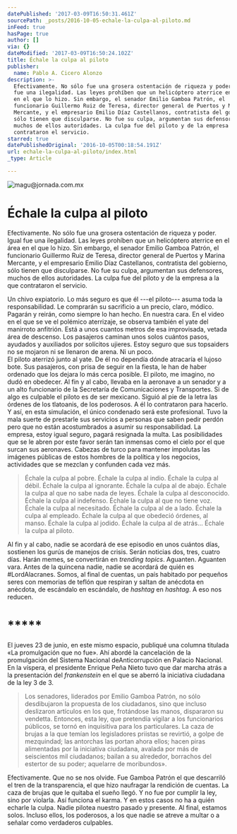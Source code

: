 ```yaml
---
datePublished: '2017-03-09T16:50:31.461Z'
sourcePath: _posts/2016-10-05-echale-la-culpa-al-piloto.md
inFeed: true
hasPage: true
author: []
via: {}
dateModified: '2017-03-09T16:50:24.102Z'
title: Échale la culpa al piloto
publisher:
  name: Pablo A. Cicero Alonzo
description: >-
  Efectivamente. No sólo fue una grosera ostentación de riqueza y poder. Igual
  fue una ilegalidad. Las leyes prohíben que un helicóptero aterrice en el área
  en el que lo hizo. Sin embargo, el senador Emilio Gamboa Patrón, el
  funcionario Guillermo Ruiz de Teresa, director general de Puertos y Marina
  Mercante, y el empresario Emilio Díaz Castellanos, contratista del gobierno,
  sólo tienen que disculparse. No fue su culpa, argumentan sus defensores,
  muchos de ellos autoridades. La culpa fue del piloto y de la empresa a la que
  contrataron el servicio.
starred: true
datePublishedOriginal: '2016-10-05T00:18:54.191Z'
url: echale-la-culpa-al-piloto/index.html
_type: Article

---
```

![magu@jornada.com.mx](https://the-grid-user-content.s3-us-west-2.amazonaws.com/b669e7ac-aedf-4ef3-9b50-6f0dd7442227.jpg)

# Échale la culpa al piloto

Efectivamente. No sólo fue una grosera ostentación de riqueza y poder. Igual fue una ilegalidad. Las leyes prohíben que un helicóptero aterrice en el área en el que lo hizo. Sin embargo, el senador Emilio Gamboa Patrón, el funcionario Guillermo Ruiz de Teresa, director general de Puertos y Marina Mercante, y el empresario Emilio Díaz Castellanos, contratista del gobierno, sólo tienen que disculparse. No fue su culpa, argumentan sus defensores, muchos de ellos autoridades. La culpa fue del piloto y de la empresa a la que contrataron el servicio.

Un chivo expiatorio. Lo más seguro es que él ---el piloto--- asuma toda la responsabilidad. Le comprarán su sacrificio a un precio, claro, módico. Pagarán y reirán, como siempre lo han hecho. En nuestra cara. En el video en el que se ve el polémico aterrizaje, se observa también el yate del manirroto anfitrión. Está a unos cuantos metros de esa improvisada, vetada área de descenso. Los pasajeros caminan unos solos cuántos pasos, ayudados y auxiliados por solícitos ujieres. Estoy seguro que sus topsaiders no se mojaron ni se llenaron de arena. Ni un poco.   
El piloto aterrizó junto al yate. De él no dependía dónde atracaría el lujoso bote. Sus pasajeros, con prisa de seguir en la fiesta, le han de haber ordenado que los dejara lo más cerca posible. El piloto, me imagino, no dudó en obedecer. Al fin y al cabo, llevaba en la aeronave a un senador y a un alto funcionario de la Secretaría de Comunicaciones y Transportes. Si de algo es culpable el piloto es de ser mexicano. Siguió al pie de la letra las órdenes de los tlatoanis, de los poderosos. A él lo contrataron para hacerlo.   
Y así, en esta simulación, el único condenado será este profesional. Tuvo la mala suerte de prestarle sus servicios a personas que saben pedir perdón pero que no están acostumbrados a asumir su responsabilidad. La empresa, estoy igual seguro, pagará resignada la multa. Las posibilidades que se le abren por este favor serán tan inmensas como el cielo por el que surcan sus aeronaves. Cabezas de turco para mantener impolutas las imágenes públicas de estos hombres de la política y los negocios, actividades que se mezclan y confunden cada vez más. 
> 
> Échale la culpa al pobre. Échale la culpa al indio. Échale la culpa al débil. Échale la culpa al ignorante. Échale la culpa al de abajo. Échale la culpa al que no sabe nada de leyes. Échale la culpa al desconocido. Échale la culpa al indefenso. Échale la culpa al que no tiene voz. Échale la culpa al necesitado. Échale la culpa al de a lado. Échale la culpa al empleado. Échale la culpa al que obedeció órdenes, al manso. Échale la culpa al jodido. Échale la culpa al de atrás... Échale la culpa al piloto. 

Al fin y al cabo, nadie se acordará de ese episodio en unos cuántos días, sostienen los gurús de manejos de crisis. Serán noticias dos, tres, cuatro días. Harán memes, se convertirán en _trending topics_. Aguanten. Aguanten vara. Antes de la quincena nadie, nadie se acordará de quién es \#LordAlacranes. Somos, al final de cuentas, un país habitado por pequeños seres con memorias de teflón que respiran y saltan de anécdota en anécdota, de escándalo en escándalo, de _hashtag_ en _hashtag_. A eso nos reducen.

# \*\*\*\*\*

El jueves 23 de junio, en este mismo espacio, publiqué una columna titulada «La promulgación que no fue». Ahí abordé la cancelación de la promulgación del Sistema Nacional deAnticorrupción en Palacio Nacional. En la víspera, el presidente Enrique Peña Nieto tuvo que dar marcha atrás a la presentación del _frankenstein_ en el que se aberró la iniciativa ciudadana de la ley 3 de 3\. 
> 
> Los senadores, liderados por Emilio Gamboa Patrón, no sólo desdibujaron la propuesta de los ciudadanos, sino que incluso deslizaron artículos en los que, frotándose las manos, dispararon su vendetta. Entonces, esta ley, que pretendía vigilar a los funcionarios públicos, se tornó en inquisitiva para los particulares. 
> La caza de brujas a la que temían los legisladores priistas se revirtió, a golpe de mezquindad; las antorchas las portan ahora ellos; hacen piras alimentadas por la iniciativa ciudadana, avalada por más de seiscientos mil ciudadanos; bailan a su alrededor, borrachos del estertor de su poder; aquelarre de moribundos».

Efectivamente. Que no se nos olvide. Fue Gamboa Patrón el que descarriló el tren de la transparencia, el que hizo naufragar la rendición de cuentas. La caza de brujas que le quitaba el sueño llegó. Y no fue por cumplir la ley, sino por violarla. Así funciona el karma. Y en estos casos no ha a quién echarle la culpa. Nadie pilotea nuestro pasado y presente. Al final, estamos solos. Incluso ellos, los poderosos, a los que nadie se atreve a multar o a señalar como verdaderos culpables.
